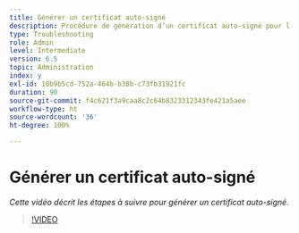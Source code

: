 ```yaml
---
title: Générer un certificat auto-signé
description: Procédure de génération d’un certificat auto-signé pour l’application du protocole SSL
type: Troubleshooting
role: Admin
level: Intermediate
version: 6.5
topic: Administration
index: y
exl-id: 10b9b5cd-752a-464b-b38b-c73fb31921fc
duration: 90
source-git-commit: f4c621f3a9caa8c2c64b8323312343fe421a5aee
workflow-type: ht
source-wordcount: '36'
ht-degree: 100%

---
```


# Générer un certificat auto-signé

*Cette vidéo décrit les étapes à suivre pour générer un certificat auto-signé.*

>[!VIDEO](https://video.tv.adobe.com/v/335539?quality=12&learn=on)
